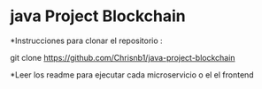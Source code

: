 # java Project Blockchain
*Instrucciones para clonar el repositorio :

git clone https://github.com/Chrisnb1/java-project-blockchain

*Leer los readme para ejecutar cada microservicio o el el frontend
